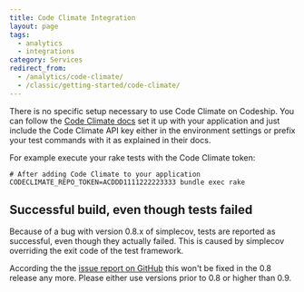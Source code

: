 ```yaml
---
title: Code Climate Integration
layout: page
tags:
  - analytics
  - integrations
category: Services
redirect_from:
  - /analytics/code-climate/
  - /classic/getting-started/code-climate/
---
```

There is no specific setup necessary to use Code Climate on Codeship.
You can follow the [Code Climate docs](http://docs.codeclimate.com/article/219-setting-up-test-coverage)
set it up with your application and just include the Code Climate API key either
in the environment settings or prefix your test commands with it as explained in their docs.

For example execute your rake tests with the Code Climate token:

```shell
# After adding Code Climate to your application
CODECLIMATE_REPO_TOKEN=ACDDD1111222223333 bundle exec rake
```

## Successful build, even though tests failed

Because of a bug with version 0.8.x of simplecov, tests are reported as successful, even though they actually failed. This is caused by simplecov overriding the exit code of the test framework.

According the the [issue report on GitHub](https://github.com/colszowka/simplecov/issues/281) this won't be fixed in the 0.8 release any more. Please either use versions prior to 0.8 or higher than 0.9.
